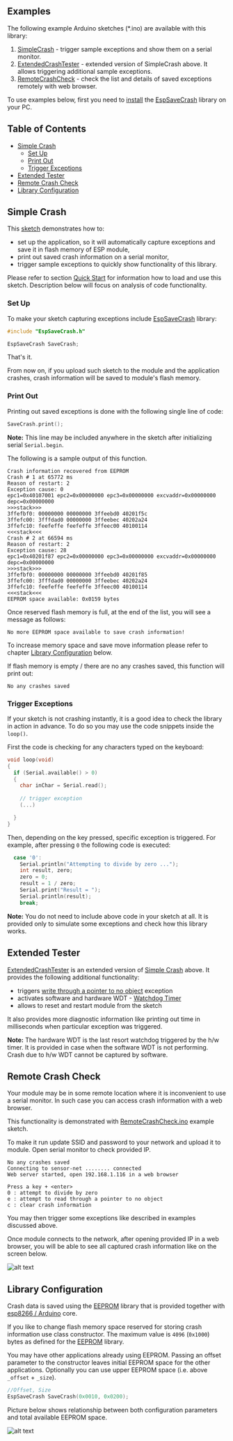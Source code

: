 ## Examples

The following example Arduino sketches (*.ino) are available with this library:

  1. [SimpleCrash](https://github.com/krzychb/EspSaveCrash/blob/master/examples/SimpleCrash/SimpleCrash.ino) - trigger sample exceptions and show them on a serial monitor.
  2. [ExtendedCrashTester](https://github.com/krzychb/EspSaveCrash/blob/master/examples/ExtendedCrashTester/ExtendedCrashTester.ino) - extended version of SimpleCrash above. It allows triggering additional sample exceptions.
  3. [RemoteCrashCheck](https://github.com/krzychb/EspSaveCrash/blob/master/examples/RemoteCrashCheck/RemoteCrashCheck.ino) - check the list and details of saved exceptions remotely with web browser.

To use examples below, first you need to [install](readme.md#installation) the [EspSaveCrash](https://github.com/krzychb/EspSaveCrash) library on your PC.

## Table of Contents
- [Simple Crash](#simple-crash)
  - [Set Up](#set-up)
  - [Print Out ](#print-out)
  - [Trigger Exceptions](#trigger-exceptions)
- [Extended Tester](#extended-tester)
- [Remote Crash Check](#remote-crash-check)
- [Library Configuration](#library-configuration)


## Simple Crash

This [sketch](https://github.com/krzychb/EspSaveCrash/blob/master/examples/SimpleCrash/SimpleCrash.ino) demonstrates how to:
* set up the application, so it will automatically capture exceptions and save it in flash memory of ESP module,
* print out saved crash information on a serial monitor,
* trigger sample exceptions to quickly show functionality of this library.

Please refer to section [Quick Start](quick-start.md) for information how to load and use this sketch. Description below will focus on analysis of code functionality.


### Set Up

To make your sketch capturing exceptions include [EspSaveCrash](https://github.com/krzychb/EspSaveCrash) library:

```cpp
#include "EspSaveCrash.h"

EspSaveCrash SaveCrash;
```

That's it.

From now on, if you upload such sketch to the module and the application crashes, crash information will be saved to module's flash memory.


### Print Out

Printing out saved exceptions is done with the following single line of code:

```cpp
SaveCrash.print();
```

**Note:** This line may be included anywhere in the sketch after initializing serial `Serial.begin`.

The following is a sample output of this function.

```
Crash information recovered from EEPROM
Crash # 1 at 65772 ms
Reason of restart: 2
Exception cause: 0
epc1=0x40107001 epc2=0x00000000 epc3=0x00000000 excvaddr=0x00000000 depc=0x00000000
>>>stack>>>
3ffefbf0: 00000000 00000000 3ffeebd0 40201f5c 
3ffefc00: 3fffdad0 00000000 3ffeebec 40202a24 
3ffefc10: feefeffe feefeffe 3ffeec00 40100114 
<<<stack<<<
Crash # 2 at 66594 ms
Reason of restart: 2
Exception cause: 28
epc1=0x40201f87 epc2=0x00000000 epc3=0x00000000 excvaddr=0x00000000 depc=0x00000000
>>>stack>>>
3ffefbf0: 00000000 00000000 3ffeebd0 40201f85 
3ffefc00: 3fffdad0 00000000 3ffeebec 40202a24 
3ffefc10: feefeffe feefeffe 3ffeec00 40100114 
<<<stack<<<
EEPROM space available: 0x0159 bytes

```

Once reserved flash memory is full, at the end of the list, you will see a message as follows:

```
No more EEPROM space available to save crash information!
```

To increase memory space and save move information please refer to chapter [Library Configuration](#library-configuration) below.

If flash memory is empty / there are no any crashes saved, this function will print out:

```
No any crashes saved
```


### Trigger Exceptions

If your sketch is not crashing instantly, it is a good idea to check the library in action in advance. To do so you may use the code snippets inside the `loop()`. 

First the code is checking for any characters typed on the keyboard:

```cpp
void loop(void)
{
  if (Serial.available() > 0)
  {
    char inChar = Serial.read();
    
    // trigger exception
    (...)

  }
}
```

Then, depending on the key pressed, specific exception is triggered. For example, after pressing `0` the following code is executed:

```cpp
  case '0':
    Serial.println("Attempting to divide by zero ...");
    int result, zero;
    zero = 0;
    result = 1 / zero;
    Serial.print("Result = ");
    Serial.println(result);
    break;
```

**Note:** You do not need to include above code in your sketch at all. It is provided only to simulate some exceptions and check how this library works.


## Extended Tester

[ExtendedCrashTester](https://github.com/krzychb/EspSaveCrash/blob/master/examples/ExtendedCrashTester/ExtendedCrashTester.ino) is an extended version of [Simple Crash](#simple-crash) above. It provides the following additional functionality:

  * triggers [write through a pointer to no object](https://en.wikipedia.org/wiki/Null_pointer) exception
  * activates software and hardware WDT - [Watchdog Timer](https://en.wikipedia.org/wiki/Watchdog_timer)
  * allows to reset and restart module from the sketch

It also provides more diagnostic information like printing out time in milliseconds when particular exception was triggered.

**Note:** The hardware WDT is the last resort watchdog triggered by the h/w timer. It is provided in case when the software WDT is not performing. Crash due to h/w WDT cannot be captured by software.


## Remote Crash Check

Your module may be in some remote location where it is inconvenient to use a serial monitor. In such case you can access crash information with a web browser.

This functionality is demonstrated with [RemoteCrashCheck.ino](https://github.com/krzychb/EspSaveCrash/blob/master/examples/RemoteCrashCheck/RemoteCrashCheck.ino) example sketch. 

To make it run update SSID and password to your network and upload it to module. Open serial monitor to check provided IP. 

```
No any crashes saved
Connecting to sensor-net ........ connected
Web server started, open 192.168.1.116 in a web browser

Press a key + <enter>
0 : attempt to divide by zero
e : attempt to read through a pointer to no object
c : clear crash information
```

You may then trigger some exceptions like described in examples discussed above.

Once module connects to the network, after opening provided IP in a web browser, you will be able to see all captured crash information like on the screen below.

![alt text](extras/crash-info-in-web-browser.png "Sample crash information in a web browser")


## Library Configuration

Crash data is saved using the [EEPROM](https://github.com/esp8266/Arduino/blob/master/doc/libraries.md#eeprom) library that is provided together with [esp8266 / Arduino](https://github.com/esp8266/Arduino) core.

If you like to change flash memory space reserved for storing crash information use class constructor. The maximum value is `4096` (`0x1000`) bytes as defined for the [EEPROM](https://github.com/esp8266/Arduino/blob/master/doc/libraries.md#eeprom) library.

You may have other applications already using EEPROM. Passing an offset parameter to the constructor leaves initial EEPROM space for the other applications. Optionally you can use upper EEPROM space (i.e. above `_offset` + `_size`).

```cpp
//Offset, Size
EspSaveCrash SaveCrash(0x0010, 0x0200);
```

Picture below shows relationship between both configuration parameters and total available EEPROM space.

![alt text](extras/eeprom-layout.png "EEPROM layout")

